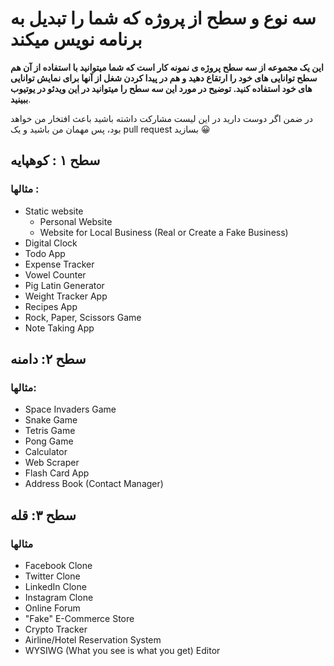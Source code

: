 # سه نوع و سطح از پروژه که شما را تبدیل به برنامه نویس میکند
**این یک مجموعه از سه سطح پروژه ی نمونه کار است که شما میتوانید با استفاده از آن هم سطح توانایی های خود را ارتقاع دهید و هم در پیدا کردن شغل از آنها برای نمایش توانایی های خود استفاده کنید. توضیح در مورد این سه سطح را میتوانید در [این](https://youtu.be/qxcLrIt7j0I) ویدئو در یوتیوب ببینید**.

در ضمن اگر دوست دارید در این لیست مشارکت داشته باشید باعث افتخار من خواهد بود، پس مهمان من باشید و یک pull request بسازید 😀  


## سطح ۱ : کوهپایه

### مثالها :
- Static website
    - Personal Website
    - Website for Local Business (Real or Create a Fake Business)
- Digital Clock
- Todo App
- Expense Tracker
- Vowel Counter
- Pig Latin Generator
- Weight Tracker App
- Recipes App
- Rock, Paper, Scissors Game
- Note Taking App


## سطح ۲: دامنه

### مثالها:
- Space Invaders Game
- Snake Game
- Tetris Game
- Pong Game
- Calculator
- Web Scraper
- Flash Card App
- Address Book (Contact Manager)


## سطح ۳: قله

### مثالها
- Facebook Clone
- Twitter Clone
- LinkedIn Clone
- Instagram Clone
- Online Forum
- "Fake" E-Commerce Store
- Crypto Tracker
- Airline/Hotel Reservation System
- WYSIWG (What you see is what you get) Editor
